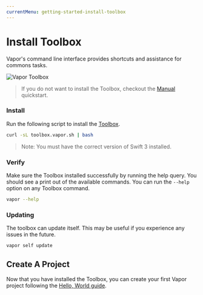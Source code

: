 ```yaml
---
currentMenu: getting-started-install-toolbox
---
```


# Install Toolbox

Vapor's command line interface provides shortcuts and assistance for commons tasks.

![Vapor Toolbox](https://cloud.githubusercontent.com/assets/1342803/17454691/97e549e2-5b6d-11e6-979a-f0cd6b6f1b0a.png)

> If you do not want to install the Toolbox, checkout the [Manual](manual.md) quickstart.

### Install

Run the following script to install the [Toolbox](https://github.com/vapor/toolbox).

```sh
curl -sL toolbox.vapor.sh | bash
```

> Note: You must have the correct version of Swift 3 installed.

### Verify

Make sure the Toolbox installed successfully by running the help query. You should see a print out of the available commands. You can run the `--help` option on any Toolbox command.

```sh
vapor --help
```

### Updating

The toolbox can update itself. This may be useful if you experience any issues in the future.

```sh
vapor self update
```

## Create A Project

Now that you have installed the Toolbox, you can create your first Vapor project following the [Hello, World guide](hello-world.md).